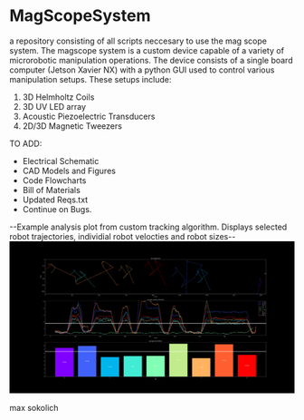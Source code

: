 # MagScopeSystem
a repository consisting of all scripts neccesary to use the mag scope system. The magscope system is a custom device capable of a variety of microrobotic manipulation operations. The device consists of a single board computer (Jetson Xavier NX) with a python GUI used to control various manipulation setups. 
These setups include:
1) 3D Helmholtz Coils
2) 3D UV LED array
3) Acoustic Piezoelectric Transducers
4) 2D/3D Magnetic Tweezers

TO ADD:

- Electrical Schematic
- CAD Models and Figures
- Code Flowcharts
- Bill of Materials
- Updated Reqs.txt
- Continue on Bugs.



--Example analysis plot from custom tracking algorithm. Displays selected robot trajectories, individial robot velocties and robot sizes--
![alt text](https://github.com/MaxSokolich/MagScopeSystem/blob/main/videos/ExampleDataPlot.png?raw=true)



max sokolich
